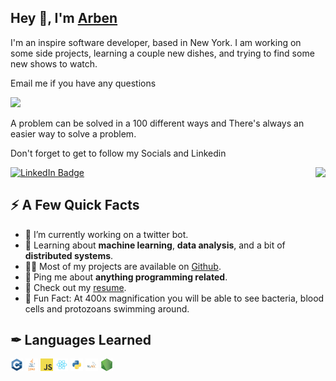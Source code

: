 <h2>Hey 👋, I'm <a href="https://arbentemaj.github.io/">Arben</a></h2>
<p>I'm an inspire software developer, based in New York. I am working on some side projects, learning a couple new dishes, and trying to find some new shows to watch.</p>
  
 
<p>Email me if you have any questions</p><p> <a target="_blank" href="mailto:ArbenTemaj@gmail.com"><img src="https://img.shields.io/badge/-Gmail-D14836?style=for-the-badge&logo=Gmail&logoColor=white"></img></a></p>

<p>A problem can be solved in a 100 different ways and There's always an easier way to solve a problem.</p>  
<p>Don't forget to get to follow my Socials and Linkedin</p>
<p><a href="https://www.linkedin.com/in/arben-temaj/"><img src="https://img.shields.io/badge/-@ArbenTemaj-0077B5?style=flat-square&amp;labelColor=0077B5&amp;logo=LinkedIn&amp;link=https://www.linkedin.com/in/Arben-Temaj/" alt="LinkedIn Badge"></a> 
  
<img align="right" src="https://media1.giphy.com/media/13HgwGsXF0aiGY/giphy.gif" />


<h2>⚡️ A Few Quick Facts</h2>
<ul>
<li>🔭 I’m currently working on a twitter bot.</li>
<li>🧐 Learning about <strong>machine learning</strong>, <strong>data analysis</strong>, and a bit of <strong>distributed systems</strong>.</li>
<li>👨‍💻 Most of my projects are available on <a href="https://github.com/ArbenTemaj?tab=repositories">Github</a>.</li>
<li>💬 Ping me about <strong>anything programming related</strong>.</li>
<li>📙 Check out my <a href="https://arbentemaj.github.io/uploads/ATemaj_Resume.pdf">resume</a>.</li>
<li>🎉 Fun Fact: At 400x magnification you will be able to see bacteria, blood cells and protozoans swimming around. </li>
</ul>
<h2>✒ Languages Learned </h2>
<code><img height="20" src="https://raw.githubusercontent.com/github/explore/80688e429a7d4ef2fca1e82350fe8e3517d3494d/topics/cpp/cpp.png"></code>
<code><img height="20" src="https://raw.githubusercontent.com/github/explore/80688e429a7d4ef2fca1e82350fe8e3517d3494d/topics/java/java.png"></code>
<code><img height="20" src="https://raw.githubusercontent.com/github/explore/80688e429a7d4ef2fca1e82350fe8e3517d3494d/topics/javascript/javascript.png"></code>
<code><img height="20" src="https://raw.githubusercontent.com/github/explore/80688e429a7d4ef2fca1e82350fe8e3517d3494d/topics/react/react.png"></code>
<code><img height="20" src="https://raw.githubusercontent.com/github/explore/80688e429a7d4ef2fca1e82350fe8e3517d3494d/topics/python/python.png"></code>
<code><img height="20" src="https://raw.githubusercontent.com/github/explore/80688e429a7d4ef2fca1e82350fe8e3517d3494d/topics/mysql/mysql.png"></code>
<code><img height="20" 
 src="https://raw.githubusercontent.com/github/explore/80688e429a7d4ef2fca1e82350fe8e3517d3494d/topics/nodejs/nodejs.png"></code>
